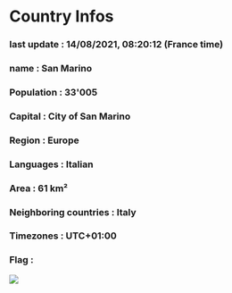 # Country  Infos
### last update : 14/08/2021, 08:20:12 (France time)

### name : San Marino
### Population : 33'005
### Capital : City of San Marino
### Region : Europe
### Languages : Italian
### Area : 61 km²
### Neighboring countries : Italy
### Timezones : UTC+01:00

### Flag :
![](https://restcountries.eu/data/smr.svg)